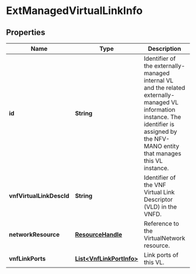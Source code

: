 
# ExtManagedVirtualLinkInfo

## Properties
Name | Type | Description | Notes
------------ | ------------- | ------------- | -------------
**id** | **String** | Identifier of the externally-managed internal VL and the related externally-managed VL information instance. The identifier is assigned by the NFV-MANO entity that manages this VL instance.  | 
**vnfVirtualLinkDescId** | **String** | Identifier of the VNF Virtual Link Descriptor (VLD) in the VNFD.  | 
**networkResource** | [**ResourceHandle**](ResourceHandle.md) | Reference to the VirtualNetwork resource.  |  [optional]
**vnfLinkPorts** | [**List&lt;VnfLinkPortInfo&gt;**](VnfLinkPortInfo.md) | Link ports of this VL.  |  [optional]




